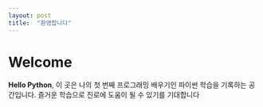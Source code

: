 ```yaml
---
layout: post
title:  "환영합니다"
---
```


# Welcome

**Hello Python**, 이 곳은 나의 첫 번째 프로그래밍 배우기인 파이썬 학습을 기록하는 공간입니다. 즐거운 학습으로 진로에 도움이 될 수 있기를 기대합니다
